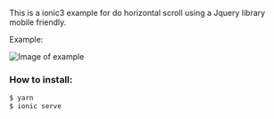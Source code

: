 This is a ionic3 example for do horizontal scroll using a Jquery library mobile friendly.

Example:

![Image of example](https://raw.githubusercontent.com/mayrarodriguez1709/ionic3-horizontal-scroll/master/example/example.gif)

### How to install:

```bash
$ yarn
$ ionic serve
```